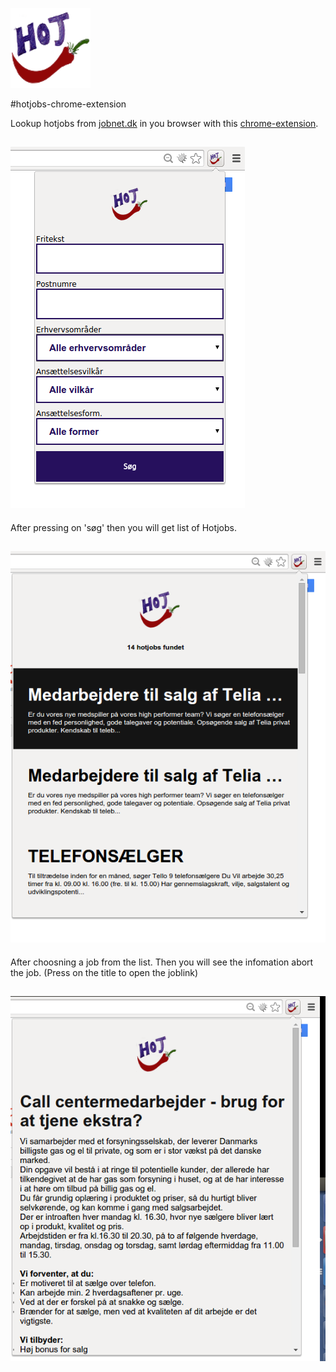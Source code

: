 ![](https://raw.githubusercontent.com/voidcode/hotjobs-chrome-extension/master/images/png/hotjobs128x128.png)


#hotjobs-chrome-extension

Lookup hotjobs from [jobnet.dk](https://job.jobnet.dkk) in you browser with this [chrome-extension](https://github.com/voidcode/hotjobs-chrome-extension/raw/master/hotjobs-extensions-0.1.crx).

![](https://raw.githubusercontent.com/voidcode/hotjobs-chrome-extension/master/PR/search.png)
---

After pressing on 'søg' then you will get list of Hotjobs.

![](https://raw.githubusercontent.com/voidcode/hotjobs-chrome-extension/master/PR/joblist.png)
---

After choosning a job from the list.
Then you will see the infomation abort the job. (Press on the title to open the joblink)

![](https://raw.githubusercontent.com/voidcode/hotjobs-chrome-extension/master/PR/jobview.png)
---
